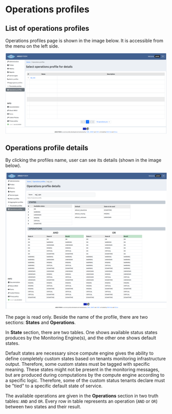 # Operations profiles

## List of operations profiles

Operations profiles page is shown in the image below. It is accessible from the menu on the left side.

![Tenant Operations Profile](figures/tenant_operations_profiles.png)

## Operations profile details

By clicking the profiles name, user can see its details (shown in the image below).

![Tenant Operations Profile Details](figures/tenant_operations_profile_details.png)

The page is read only. Beside the name of the profile, there are two sections: **States** and **Operations**.

In **State** section, there are two tables. One shows available status states produces by the Monitoring Engine(s), and the other one shows default states. 

Default states are necessary since compute engine gives the ability to define completely custom states based on tenants monitoring infrastructure output. Therefore, some custom states must be tagged with specific meaning. These states might not be present in the monitoring messages, but are produced during computations by the compute engine according to a specific logic. Therefore, some of the custom status tenants declare must be "tied" to a specific default state of service.

The available operations are given in the **Operations** section in two truth tables: `AND` and `OR`. Every row in table represents an operation (`AND` or `OR`) between two states and their result.
